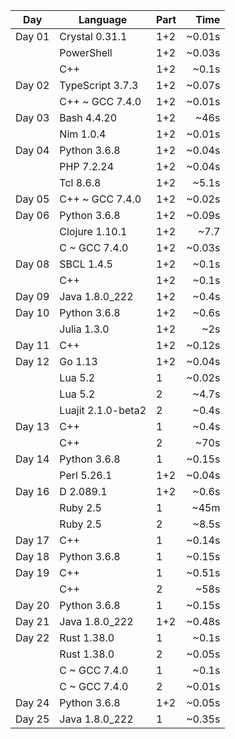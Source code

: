 | Day    | Language | Part | Time |
| ------ | -------- | ---- | ---: |
| Day 01 |Crystal 0.31.1| 1+2| ~0.01s |
|        |PowerShell| 1+2| ~0.03s |
|        |C++| 1+2| ~0.1s |
| Day 02 |TypeScript 3.7.3| 1+2| ~0.07s |
|        |C++ ~ GCC 7.4.0| 1+2| ~0.01s |
| Day 03 |Bash 4.4.20| 1+2| ~46s |
|        |Nim 1.0.4| 1+2| ~0.01s |
| Day 04 |Python 3.6.8| 1+2| ~0.04s |
|        |PHP 7.2.24| 1+2| ~0.04s |
|        |Tcl 8.6.8| 1+2| ~5.1s |
| Day 05 |C++ ~ GCC 7.4.0| 1+2| ~0.02s |
| Day 06 |Python 3.6.8| 1+2| ~0.09s |
|        |Clojure 1.10.1| 1+2| ~7.7 |
|        |C ~ GCC 7.4.0| 1+2| ~0.03s |
| Day 08 |SBCL 1.4.5| 1+2| ~0.1s |
|        |C++| 1+2| ~0.1s |
| Day 09 |Java 1.8.0_222| 1+2| ~0.4s |
| Day 10 |Python 3.6.8| 1+2| ~0.6s |
|        |Julia 1.3.0| 1+2| ~2s |
| Day 11 |C++| 1+2| ~0.12s |
| Day 12 |Go 1.13| 1+2| ~0.04s |
|        |Lua 5.2| 1| ~0.02s |
|        |Lua 5.2| 2| ~4.7s |
|        |Luajit 2.1.0-beta2| 2| ~0.4s |
| Day 13 |C++| 1| ~0.4s |
|        |C++| 2| ~70s |
| Day 14 |Python 3.6.8| 1| ~0.15s |
|        |Perl 5.26.1| 1+2| ~0.04s |
| Day 16 |D 2.089.1| 1+2| ~0.6s |
|        |Ruby 2.5| 1| ~45m |
|        |Ruby 2.5| 2| ~8.5s |
| Day 17 |C++| 1| ~0.14s |
| Day 18 |Python 3.6.8| 1| ~0.15s |
| Day 19 |C++| 1| ~0.51s |
|        |C++| 2| ~58s |
| Day 20 |Python 3.6.8| 1| ~0.15s |
| Day 21 |Java 1.8.0_222| 1+2| ~0.48s |
| Day 22 |Rust 1.38.0| 1| ~0.1s |
|        |Rust 1.38.0| 2| ~0.05s |
|        |C ~ GCC 7.4.0| 1| ~0.1s |
|        |C ~ GCC 7.4.0| 2| ~0.01s |
| Day 24 |Python 3.6.8| 1+2| ~0.05s |
| Day 25 |Java 1.8.0_222| 1| ~0.35s |
